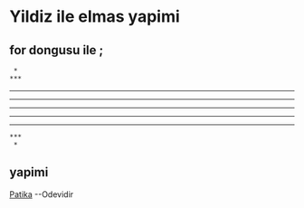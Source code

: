 # Yildiz ile elmas yapimi
## for dongusu ile ;
     *
    ***
   *****
  *******
 *********
  *******
   *****
    ***
     *
    
## yapimi
[Patika](https://www.patika.dev/tr) --Odevidir
